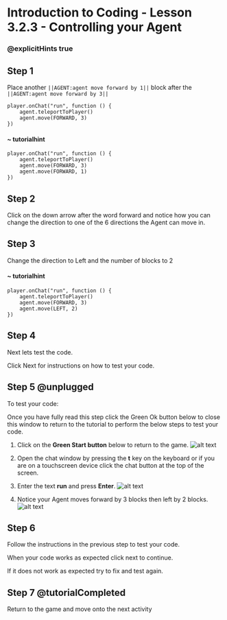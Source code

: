 # Introduction to Coding - Lesson 3.2.3 - Controlling your Agent

### @explicitHints true

## Step 1 
Place another ``||AGENT:agent move forward by 1||``  block after the ``||AGENT:agent move forward by 3||`` 

```template
player.onChat("run", function () {
    agent.teleportToPlayer()
	agent.move(FORWARD, 3)
})
```
#### ~ tutorialhint
```blocks
player.onChat("run", function () {
    agent.teleportToPlayer()
    agent.move(FORWARD, 3)
	agent.move(FORWARD, 1)
})
```

## Step 2
Click on the down arrow after the word forward and notice how you can change the direction to one of the 6 directions the Agent can move in.

## Step 3
Change the direction to Left and the number of blocks to 2
#### ~ tutorialhint
```blocks
player.onChat("run", function () {
    agent.teleportToPlayer()
    agent.move(FORWARD, 3)
	agent.move(LEFT, 2)
})
```

## Step 4
Next lets test the code.

Click Next for instructions on how to test your code.

## Step 5 @unplugged
To test your code:

Once you have fully read this step click the Green Ok button below to close this window to return to the tutorial to perform the below steps to test your code.

1. Click on the **Green Start button** below to return to the game.
![alt text](https://intro.codingcredentials.com/Lesson3/3.1.1/images/4.jpg?raw=true "Start")


2. Open the chat window by pressing the **t** key on the keyboard or if you are on a touchscreen device click the chat button at the top of the screen.


3. Enter the text **run** and press **Enter**.
![alt text](https://intro.codingcredentials.com/Lesson3/3.2.3/images/1.jpg?raw=true "Run")


4. Notice your Agent moves forward by 3 blocks then left by 2 blocks.
![alt text](https://intro.codingcredentials.com/Lesson3/3.2.3/images/2.jpg?raw=true "Run")

## Step 6
Follow the instructions in the previous step to test your code.

When your code works as expected click next to continue.

If it does not work as expected try to fix and test again.

## Step 7 @tutorialCompleted
Return to the game and move onto the next activity